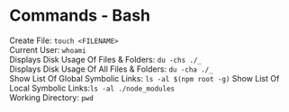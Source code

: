 # Commands - Bash

Create File: `touch <FILENAME>`\
Current User: `whoami`\
Displays Disk Usage Of Files & Folders: `du -chs ./_`\
Displays Disk Usage Of All Files & Folders: `du -cha ./_`\
Show List Of Global Symbolic Links: `ls -al $(npm root -g)`
Show List Of Local Symbolic Links:`ls -al ./node_modules`\
Working Directory: `pwd`
